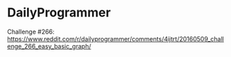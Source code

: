 # DailyProgrammer

Challenge #266: https://www.reddit.com/r/dailyprogrammer/comments/4ijtrt/20160509_challenge_266_easy_basic_graph/
